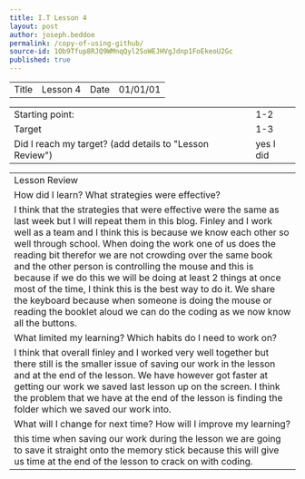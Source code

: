 ```yaml
---
title: I.T Lesson 4
layout: post
author: joseph.beddoe
permalink: /copy-of-using-github/
source-id: 1Ob9Tfup8RJQ9WMnqQyl2SoWEJHVgJdnp1FoEkeoU2Gc
published: true
---
```

<table>
  <tr>
    <td>Title</td>
    <td>Lesson 4</td>
    <td>Date</td>
    <td>01/01/01</td>
  </tr>
</table>


<table>
  <tr>
    <td>Starting point:</td>
    <td>1-2</td>
  </tr>
  <tr>
    <td>Target</td>
    <td>1-3</td>
  </tr>
  <tr>
    <td>Did I reach my target? 
(add details to "Lesson Review")</td>
    <td> yes I did</td>
  </tr>
</table>


<table>
  <tr>
    <td>Lesson Review</td>
  </tr>
  <tr>
    <td>How did I learn? What strategies were effective? </td>
  </tr>
  <tr>
    <td>I think that the strategies that were effective were the same as last week but I will repeat them in this blog. Finley and I work well as a team and I think this is because we know each other so well through school. When doing the work one of us does the reading bit therefor we are not crowding over the same book and the other person is controlling the mouse and this is because if we do this we will be doing at least 2 things at once most of the time, I think this is the best way to do it. We share the keyboard because when someone is doing the mouse or reading the booklet aloud we can do the coding as we now know all the buttons.</td>
  </tr>
  <tr>
    <td>What limited my learning? Which habits do I need to work on? </td>
  </tr>
  <tr>
    <td>I think that overall finley and I worked very well together but there still is the smaller issue of saving our work in the lesson and at the end of the lesson. We have however got faster at getting our work we saved last lesson up on the screen. I think the problem that we have at the end of the lesson is finding the folder which we saved our work into.</td>
  </tr>
  <tr>
    <td>What will I change for next time? How will I improve my learning?</td>
  </tr>
  <tr>
    <td>this time when saving our work during the lesson we are going to save it straight onto the memory stick because this will give us time at the end of the lesson to crack on with coding.</td>
  </tr>
</table>


